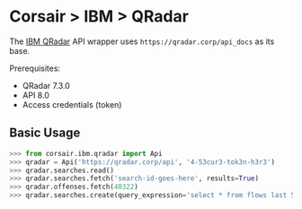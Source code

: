 # Corsair > IBM > QRadar
The [IBM QRadar](https://www.ibm.com/security/security-intelligence/qradar) API wrapper uses `https://qradar.corp/api_docs` as its base.

Prerequisites:

* QRadar 7.3.0
* API 8.0
* Access credentials (token)


## Basic Usage

```python
>>> from corsair.ibm.qradar import Api
>>> qradar = Api('https://qradar.corp/api', '4-53cur3-tok3n-h3r3')
>>> qradar.searches.read()
>>> qradar.searches.fetch('search-id-goes-here', results=True)
>>> qradar.offenses.fetch(40322)
>>> qradar.searches.create(query_expression='select * from flows last 5 minutes')
```
